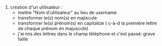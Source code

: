 1) création d'un utilisateur : 
    - mettre "Nom d'utilisateur" au lieu de username
    - transformer le(s) nom(s) en majiscule
    - transformer le(s) prénom(s) en capitalize ( c-à-d la première lettre de chaque prénom en majuscule) 
    - j'ai mis des lettres dans le champ téléphone et c'est passé: grave faille 